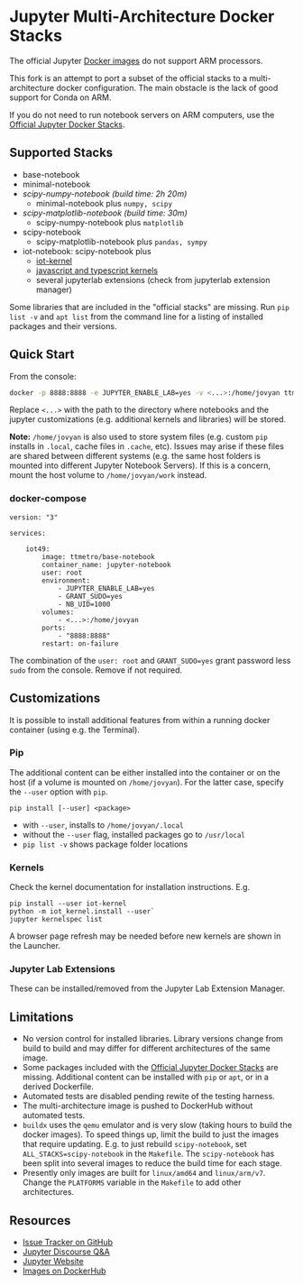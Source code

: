 <!---
[![Discourse badge](https://img.shields.io/discourse/https/discourse.jupyter.org/users.svg?color=%23f37626)](https://discourse.jupyter.org/c/questions "Jupyter Discourse Q&A")
[![Read the Docs badge](https://img.shields.io/readthedocs/jupyter-docker-stacks.svg)](https://jupyter-docker-stacks.readthedocs.io/en/latest/ "Documentation build status")
[![DockerHub badge](https://images.microbadger.com/badges/version/jupyter/base-notebook.svg)](https://microbadger.com/images/jupyter/base-notebook "Recent tag/version of jupyter/base-notebook")
[![Binder badget](https://mybinder.org/badge_logo.svg)](https://mybinder.org/v2/gh/jupyter/docker-stacks/master?filepath=README.ipynb "Launch a jupyter/base-notebook container on mybinder.org")
--->

# Jupyter Multi-Architecture Docker Stacks

The official Jupyter [Docker images](https://hub.docker.com/u/jupyter)
do not support ARM processors.

This fork is an attempt to port a subset of the official stacks to a multi-architecture docker configuration. The main obstacle is the lack of good support for Conda on ARM.

If you do not need to run notebook servers on ARM computers, use the [Official Jupyter Docker Stacks](https://jupyter-docker-stacks.readthedocs.io/en/latest/).

## Supported Stacks

- base-notebook
- minimal-notebook
- *scipy-numpy-notebook (build time: 2h 20m)*
    - minimal-notebook plus `numpy, scipy`
- *scipy-matplotlib-notebook (build time: 30m)*
    - scipy-numpy-notebook plus `matplotlib`
- scipy-notebook
    - scipy-matplotlib-notebook plus `pandas, sympy`
- iot-notebook: scipy-notebook plus
    - [iot-kernel](https://github.com/iot49/iot-kernel)
    - [javascript and typescript kernels](https://github.com/yunabe/tslab)
    - several jupyterlab extensions (check from jupyterlab extension manager)

Some libraries that are included in the "official stacks" are missing. Run `pip list -v` and `apt list` from the command line for a listing of installed packages and their versions.

## Quick Start

From the console:

```bash
docker -p 8888:8888 -e JUPYTER_ENABLE_LAB=yes -v <...>:/home/jovyan ttmetro/scipy-notebook
```

Replace `<...>` with the path to the directory where notebooks and the jupyter customizations (e.g. additional kernels and libraries) will be stored.

**Note:** `/home/jovyan` is also used to store system files (e.g. custom `pip` installs in `.local`, cache files in `.cache`, etc). Issues may arise if these files are shared between different systems (e.g. the same host folders is mounted into different Jupyter Notebook Servers). If this is a concern, mount the host volume to `/home/jovyan/work` instead.

### docker-compose

```
version: "3"

services:

    iot49:
        image: ttmetro/base-notebook
        container_name: jupyter-notebook
        user: root
        environment:
            - JUPYTER_ENABLE_LAB=yes
            - GRANT_SUDO=yes
            - NB_UID=1000
        volumes:
            - <...>:/home/jovyan
        ports:
            - "8888:8888"
        restart: on-failure
```

The combination of the `user: root` and `GRANT_SUDO=yes` grant password less `sudo` from the console. Remove if not required.

## Customizations

It is possible to install additional features from within a running docker container (using e.g. the Terminal).

### Pip

The additional content can be either installed into the container or on the host (if a volume is mounted on `/home/jovyan`). For the latter case, specify the `--user` option with `pip`.

```
pip install [--user] <package>
```

- with `--user`, installs to `/home/jovyan/.local`
- without the `--user` flag, installed packages go to `/usr/local`
- `pip list -v` shows package folder locations

### Kernels

Check the kernel documentation for installation instructions. E.g.

```
pip install --user iot-kernel
python -m iot_kernel.install --user`
jupyter kernelspec list
```

A browser page refresh may be needed before new kernels are shown in the Launcher.

### Jupyter Lab Extensions

These can be installed/removed from the Jupyter Lab Extension Manager.

## Limitations

- No version control for installed libraries. Library versions change from build to build and may differ for different architectures of the same image.
- Some packages included with the [Official Jupyter Docker Stacks](https://jupyter-docker-stacks.readthedocs.io/en/latest/) are missing. Additional content can be installed with `pip` or `apt`, or in a derived Dockerfile.
- Automated tests are disabled pending rewite of the testing harness.
- The multi-architecture image is pushed to DockerHub without automated tests.
- `buildx` uses the `qemu` emulator and is very slow (taking hours to build the docker images). To speed things up, limit the build to just the images that require updating. E.g. to just rebuild `scipy-notebook`, set `ALL_STACKS=scipy-notebook` in the `Makefile`. The `scipy-notebook` has been split into several images to reduce the build time for each stage.
- Presently only images are built for `linux/amd64` and `linux/arm/v7`. Change the `PLATFORMS` variable in the `Makefile` to add other architectures.

## Resources

- [Issue Tracker on GitHub](https://github.com/iot49/docker-stacks)
- [Jupyter Discourse Q&A](https://discourse.jupyter.org/c/questions)
- [Jupyter Website](https://jupyter.org)
- [Images on DockerHub](https://hub.docker.com/u/ttmetro)
